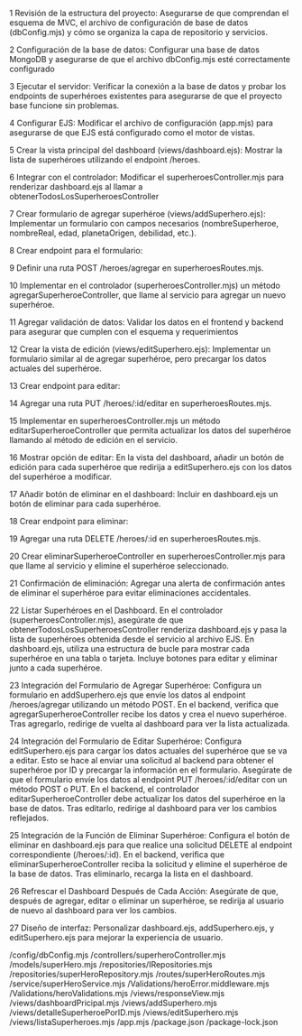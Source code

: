 1 Revisión de la estructura del proyecto: Asegurarse de que comprendan el esquema de MVC, el archivo de configuración de base de datos (dbConfig.mjs) y cómo se organiza la capa de repositorio y servicios.

2 Configuración de la base de datos: Configurar una base de datos MongoDB y asegurarse de que el archivo dbConfig.mjs esté correctamente configurado

3 Ejecutar el servidor: Verificar la conexión a la base de datos y probar los endpoints de superhéroes existentes para asegurarse de que el proyecto base funcione sin problemas.

4 Configurar EJS: Modificar el archivo de configuración (app.mjs) para asegurarse de que EJS está configurado como el motor de vistas.

5 Crear la vista principal del dashboard (views/dashboard.ejs): Mostrar la lista de superhéroes utilizando el endpoint /heroes.

6 Integrar con el controlador: Modificar el superheroesController.mjs para renderizar dashboard.ejs al llamar a obtenerTodosLosSuperheroesController

7 Crear formulario de agregar superhéroe (views/addSuperhero.ejs): Implementar un formulario con campos necesarios (nombreSuperheroe, nombreReal, edad, planetaOrigen, debilidad, etc.).

8 Crear endpoint para el formulario:

9  Definir una ruta POST /heroes/agregar en superheroesRoutes.mjs.

10     Implementar en el controlador (superheroesController.mjs) un método agregarSuperheroeController, que llame al servicio para agregar un nuevo superhéroe.

11 Agregar validación de datos: Validar los datos en el frontend y backend para asegurar que cumplen con el esquema y requerimientos

12 Crear la vista de edición (views/editSuperhero.ejs): Implementar un formulario similar al de agregar superhéroe, pero precargar los datos actuales del superhéroe.

13 Crear endpoint para editar:

14     Agregar una ruta PUT /heroes/:id/editar en superheroesRoutes.mjs.

15     Implementar en superheroesController.mjs un método editarSuperheroeController que permita actualizar los datos del superhéroe llamando al método de edición en el servicio.

16 Mostrar opción de editar: En la vista del dashboard, añadir un botón de edición para cada superhéroe que redirija a editSuperhero.ejs con los datos del superhéroe a modificar.

17 Añadir botón de eliminar en el dashboard: Incluir en dashboard.ejs un botón de eliminar para cada superhéroe.

18 Crear endpoint para eliminar:

19 Agregar una ruta DELETE /heroes/:id en superheroesRoutes.mjs.

20     Crear eliminarSuperheroeController en superheroesController.mjs para que llame al servicio y elimine el superhéroe seleccionado.

21 Confirmación de eliminación: Agregar una alerta de confirmación antes de eliminar el superhéroe para evitar eliminaciones accidentales.


22 Listar Superhéroes en el Dashboard. En el controlador (superheroesController.mjs), asegúrate de que obtenerTodosLosSuperheroesController renderiza dashboard.ejs y pasa la lista de superhéroes obtenida desde el servicio al archivo EJS. En dashboard.ejs, utiliza una estructura de bucle para mostrar cada superhéroe en una tabla o tarjeta. Incluye botones para editar y eliminar junto a cada superhéroe.

23 Integración del Formulario de Agregar Superhéroe: Configura un formulario en addSuperhero.ejs que envíe los datos al endpoint /heroes/agregar utilizando un método POST.  En el backend, verifica que agregarSuperheroeController recibe los datos y crea el nuevo superhéroe. Tras agregarlo, redirige de vuelta al dashboard para ver la lista actualizada.

24 Integración del Formulario de Editar Superhéroe:  Configura editSuperhero.ejs para cargar los datos actuales del superhéroe que se va a editar. Esto se hace al enviar una solicitud al backend para obtener el superhéroe por ID y precargar la información en el formulario.  Asegúrate de que el formulario envíe los datos al endpoint PUT /heroes/:id/editar con un método POST o PUT.  En el backend, el controlador editarSuperheroeController debe actualizar los datos del superhéroe en la base de datos. Tras editarlo, redirige al dashboard para ver los cambios reflejados.

25 Integración de la Función de Eliminar Superhéroe: Configura el botón de eliminar en dashboard.ejs para que realice una solicitud DELETE al endpoint correspondiente (/heroes/:id). En el backend, verifica que eliminarSuperheroeController reciba la solicitud y elimine el superhéroe de la base de datos. Tras eliminarlo, recarga la lista en el dashboard.

26 Refrescar el Dashboard Después de Cada Acción: Asegúrate de que, después de agregar, editar o eliminar un superhéroe, se redirija al usuario de nuevo al dashboard para ver los cambios.

27 Diseño de interfaz: Personalizar dashboard.ejs, addSuperhero.ejs, y editSuperhero.ejs para mejorar la experiencia de usuario.




/config/dbConfig.mjs
/controllers/superheroController.mjs
/models/superHero.mjs
/repositories/IRepositories.mjs
/repositories/superHeroRepository.mjs
/routes/superHeroRoutes.mjs
/service/superHeroService.mjs
/Validations/heroError.middleware.mjs
/Validations/heroValidations.mjs
/views/responseView.mjs
/views/dashboardPricipal.mjs
/views/addSuperhero.mjs
/views/detalleSuperheroePorID.mjs
/views/editSuperhero.mjs
/views/listaSuperheroes.mjs
/app.mjs
/package.json
/package-lock.json

